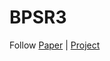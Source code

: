 # BPSR3

Follow [Paper](https://arxiv.org/pdf/2104.07636.pdf ) |  [Project](https://iterative-refinement.github.io/ )
